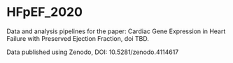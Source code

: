 # HFpEF_2020
Data and analysis pipelines for the paper: Cardiac Gene Expression in Heart Failure with Preserved Ejection Fraction, doi TBD.

Data published using Zenodo, DOI: 10.5281/zenodo.4114617
